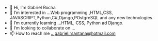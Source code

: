 - 👋 Hi, I’m Gabriel Rocha
- 👀 I’m interested in ...Web programming ,HTML,CSS, JAVASCRIPT,Python,C#,Django,POstgreSQL and any new technologies.
- 🌱 I’m currently learning ...HTML, CSS, Python ad Django. 
- 💞️ I’m looking to collaborate on ...
- 📫 How to reach me ...gabriel.rsantana@hotmail.com
<!---
skydivergabriel/skydivergabriel is a ✨ special ✨ repository because its `README.md` (this file) appears on your GitHub profile.
You can click the Preview link to take a look at your changes.
--->
